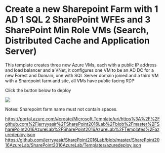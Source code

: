 # Create a new Sharepoint Farm with 1 AD 1 SQL 2 SharePoint WFEs and 3 SharePoint Min Role VMs (Search, Distributed Cache and Application Server)

This template creates three new Azure VMs, each with a public IP address and load balancer and a VNet, it configures one VM to be an AD DC for a new Forest and Domain, one with SQL Server domain joined and a third VM with a Sharepoint farm and  site, all VMs have public facing RDP

Click the button below to deploy

<a href="https://portal.azure.com/#create/Microsoft.Template/uri/https%3A%2F%2Fgithub.com%2Fjerryyasir%2FSharePoint2016Lab%2Fblob%2Fmaster%2FSharePoint2016AzureLab%2FSharePoint2016AzureLab%2FTemplates%2Fazuredeploy.json" target="_blank">
    <img src="http://azuredeploy.net/deploybutton.png"/>
</a>

Notes: Sharepoint farm name must not contain spaces.

https://portal.azure.com/#create/Microsoft.Template/uri/https%3A%2F%2Fgithub.com%2Fjerryyasir%2FSharePoint2016Lab%2Fblob%2Fmaster%2FSharePoint2016AzureLab%2FSharePoint2016AzureLab%2FTemplates%2Fazuredeploy.json
https://github.com/jerryyasir/SharePoint2016Lab/blob/master/SharePoint2016AzureLab/SharePoint2016AzureLab/Templates/azuredeploy.json